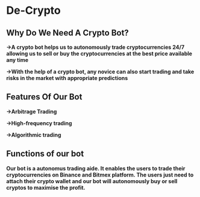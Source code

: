 # De-Crypto

## Why Do We Need A Crypto Bot?
**->A crypto bot helps us to autonomously trade
cryptocurrencies 24/7 allowing us to sell or buy the
cryptocurrencies at the best price available any time**

**->With the help of a crypto bot, any novice can also start
trading and take risks in the market with appropriate
predictions**


## Features Of Our Bot
**->Arbitrage Trading**

**->High-frequency trading** 

**->Algorithmic trading**

## Functions of our bot

**Our bot is a autonomus trading aide. It
enables the users to trade their
cryptocurrencies on Binance and Bitmex
platform. The users just need to attach their
crypto wallet and our bot will autonomously
buy or sell cryptos to maximise the profit.**
